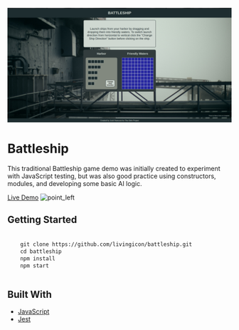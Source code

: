 ![alt text](https://github.com/livingicon/battleship/blob/main/dist/images/battleship.png?raw=true)

<h1>Battleship</h1>

<p>This traditional Battleship game demo was initially created to experiment with JavaScript testing, but was also good practice using constructors, modules, and developing some basic AI logic.</p>

<a href="https://livingicon.github.io/battleship/" rel="nofollow">Live Demo</a>
<img class="emoji" alt="point_left" height="20" width="20" src="https://github.githubassets.com/images/icons/emoji/unicode/1f448.png">

<h2>Getting Started</h2>

<pre class="notranslate">
  <code>
    git clone https://github.com/livingicon/battleship.git
    cd battleship
    npm install
    npm start
  </code>
</pre>

<h2>Built With</h2>

<ul dir="auto">
  <li><a href="https://developer.mozilla.org/en-US/docs/Web/JavaScript" rel="nofollow">JavaScript</a></li>
  <li><a href="https://jestjs.io/" rel="nofollow">Jest</a></li>
</ul>